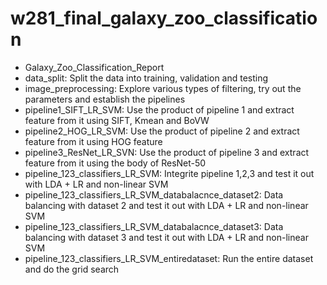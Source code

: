 # w281_final_galaxy_zoo_classification
- Galaxy_Zoo_Classification_Report
- data_split:
    Split the data into training, validation and testing
- image_preprocessing: 
    Explore various types of filtering, try out the parameters and establish the pipelines
- pipeline1_SIFT_LR_SVM: 
    Use the product of pipeline 1 and extract feature from it using SIFT, Kmean and BoVW
- pipeline2_HOG_LR_SVM: 
    Use the product of pipeline 2 and extract feature from it using HOG feature
- pipeline3_ResNet_LR_SVN: 
    Use the product of pipeline 3 and extract feature from it using the body of ResNet-50
- pipeline_123_classifiers_LR_SVM: 
    Integrite pipeline 1,2,3 and test it out with LDA + LR and non-linear SVM 
- pipeline_123_classifiers_LR_SVM_databalacnce_dataset2: 
    Data balancing with dataset 2 and test it out with LDA + LR and non-linear SVM 
- pipeline_123_classifiers_LR_SVM_databalacnce_dataset3: 
    Data balancing with dataset 3 and test it out with LDA + LR and non-linear SVM 
- pipeline_123_classifiers_LR_SVM_entiredataset: 
    Run the entire dataset and do the grid search
